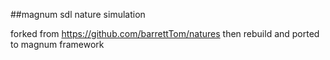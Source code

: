  ##magnum sdl nature simulation
 
 forked from https://github.com/barrettTom/natures then rebuild and ported to magnum framework
 
 
